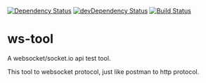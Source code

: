 [![Dependency Status](https://david-dm.org/plantain-00/ws-tool.svg)](https://david-dm.org/plantain-00/ws-tool)
[![devDependency Status](https://david-dm.org/plantain-00/ws-tool/dev-status.svg)](https://david-dm.org/plantain-00/ws-tool#info=devDependencies)
[![Build Status](https://travis-ci.org/plantain-00/ws-tool.svg?branch=master)](https://travis-ci.org/plantain-00/ws-tool)

# ws-tool
A websocket/socket.io api test tool.

This tool to websocket protocol, just like postman to http protocol.
